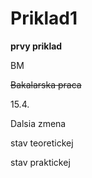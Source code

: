 # Priklad1


**prvy priklad**


BM

~~Bakalarska praca~~

15.4.

Dalsia zmena

stav teoretickej

stav praktickej